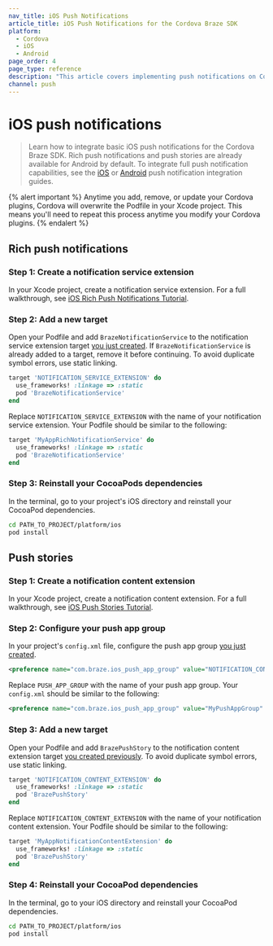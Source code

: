 ```yaml
---
nav_title: iOS Push Notifications
article_title: iOS Push Notifications for the Cordova Braze SDK
platform:
  - Cordova
  - iOS
  - Android
page_order: 4
page_type: reference
description: "This article covers implementing push notifications on Cordova."
channel: push
---
```


# iOS push notifications

> Learn how to integrate basic iOS push notifications for the Cordova Braze SDK. Rich push notifications and push stories are already available for Android by default. To integrate full push notification capabilities, see the [iOS]({{site.baseurl}}/developer_guide/platform_integration_guides/swift/push_notifications/integration/) or [Android]({{site.baseurl}}/developer_guide/platform_integration_guides/android/push_notifications/android/integration/standard_integration/) push notification integration guides.

{% alert important %}
Anytime you add, remove, or update your Cordova plugins, Cordova will overwrite the Podfile in your Xcode project. This means you'll need to repeat this process anytime you modify your Cordova plugins.
{% endalert %}

## Rich push notifications

### Step 1: Create a notification service extension

In your Xcode project, create a notification service extension. For a full walkthrough, see [iOS Rich Push Notifications Tutorial](https://braze-inc.github.io/braze-swift-sdk/tutorials/braze/b2-rich-push-notifications).

### Step 2: Add a new target

Open your Podfile and add `BrazeNotificationService` to the notification service extension target [you just created](#step-1-create-a-notification-service-extension). If `BrazeNotificationService` is already added to a target, remove it before continuing. To avoid duplicate symbol errors, use static linking.

```ruby
target 'NOTIFICATION_SERVICE_EXTENSION' do
  use_frameworks! :linkage => :static
  pod 'BrazeNotificationService'
end
```

Replace `NOTIFICATION_SERVICE_EXTENSION` with the name of your notification service extension. Your Podfile should be similar to the following:

```ruby
target 'MyAppRichNotificationService' do
  use_frameworks! :linkage => :static
  pod 'BrazeNotificationService'
end
```

### Step 3: Reinstall your CocoaPods dependencies

In the terminal, go to your project's iOS directory and reinstall your CocoaPod dependencies.

```bash
cd PATH_TO_PROJECT/platform/ios
pod install
```

## Push stories

### Step 1: Create a notification content extension

In your Xcode project, create a notification content extension. For a full walkthrough, see [iOS Push Stories Tutorial](https://braze-inc.github.io/braze-swift-sdk/tutorials/braze/b3-push-stories/).

### Step 2: Configure your push app group

In your project's `config.xml` file, configure the push app group [you just created](#step-1-create-a-notification-content-extension).

```xml
<preference name="com.braze.ios_push_app_group" value="NOTIFICATION_CONTENT_EXTENTION" />
```

Replace `PUSH_APP_GROUP` with the name of your push app group. Your `config.xml` should be similar to the following:

```xml
<preference name="com.braze.ios_push_app_group" value="MyPushAppGroup" />
```

### Step 3: Add a new target

Open your Podfile and add `BrazePushStory` to the notification content extension target [you created previously](#step-1-create-a-notification-content-extension). To avoid duplicate symbol errors, use static linking.

```ruby
target 'NOTIFICATION_CONTENT_EXTENSION' do
  use_frameworks! :linkage => :static
  pod 'BrazePushStory'
end
```

Replace `NOTIFICATION_CONTENT_EXTENSION` with the name of your notification content extension. Your Podfile should be similar to the following:

```ruby
target 'MyAppNotificationContentExtension' do
  use_frameworks! :linkage => :static
  pod 'BrazePushStory'
end
```

### Step 4: Reinstall your CocoaPod dependencies

In the terminal, go to your iOS directory and reinstall your CocoaPod dependencies.

```bash
cd PATH_TO_PROJECT/platform/ios
pod install
```

